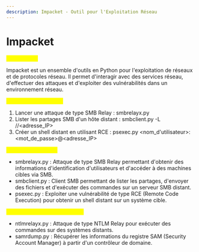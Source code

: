 ```yaml
---
description: Impacket - Outil pour l'Exploitation Réseau
---
```


# Impacket

<mark style="color:yellow;">Description :</mark>&#x20;

Impacket est un ensemble d'outils en Python pour l'exploitation de réseaux et de protocoles réseau. Il permet d'interagir avec des services réseau, d'effectuer des attaques et d'exploiter des vulnérabilités dans un environnement réseau.

<mark style="color:yellow;">Exemples d'utilisation :</mark>

1. Lancer une attaque de type SMB Relay : smbrelayx.py
2. Lister les partages SMB d'un hôte distant : smbclient.py -L //\<adresse\_IP>
3. Créer un shell distant en utilisant RCE : psexec.py \<nom\_d'utilisateur>:\<mot\_de\_passe>@\<adresse\_IP>

<mark style="color:yellow;">Options Principales :</mark>

* smbrelayx.py : Attaque de type SMB Relay permettant d'obtenir des informations d'identification d'utilisateurs et d'accéder à des machines cibles via SMB.
* smbclient.py : Client SMB permettant de lister les partages, d'envoyer des fichiers et d'exécuter des commandes sur un serveur SMB distant.
* psexec.py : Exploiter une vulnérabilité de type RCE (Remote Code Execution) pour obtenir un shell distant sur un système cible.

<mark style="color:yellow;">Commandes Supplémentaires :</mark>

* ntlmrelayx.py : Attaque de type NTLM Relay pour exécuter des commandes sur des systèmes distants.
* samrdump.py : Récupérer les informations du registre SAM (Security Account Manager) à partir d'un contrôleur de domaine.
